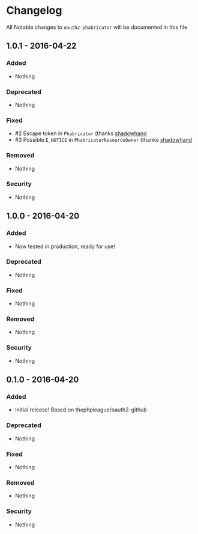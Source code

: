 # Changelog
All Notable changes to `oauth2-phabricator` will be documented in this file

## 1.0.1 - 2016-04-22

### Added
- Nothing

### Deprecated
- Nothing

### Fixed
- #2 Escape token in `Phabricator` (thanks [shadowhand](https://github.com/shadowhand)
- #3 Possible `E_NOTICE` in `PhabricatorResourceOwner` (thanks [shadowhand](https://github.com/shadowhand) 

### Removed
- Nothing

### Security
- Nothing

## 1.0.0 - 2016-04-20

### Added
- Now tested in production, ready for use!

### Deprecated
- Nothing

### Fixed
- Nothing

### Removed
- Nothing

### Security
- Nothing

## 0.1.0 - 2016-04-20

### Added
- Initial release! Based on thephpleague/oauth2-github

### Deprecated
- Nothing

### Fixed
- Nothing

### Removed
- Nothing

### Security
- Nothing
